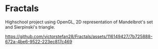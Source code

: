 # Fractals
Highschool project using OpenGL, 2D representation of Mandelbrot's set and Sierpinski's triangle.


https://github.com/victorstefan28/Fractals/assets/116149427/7b725888-672a-4be6-9522-223ec817c469



